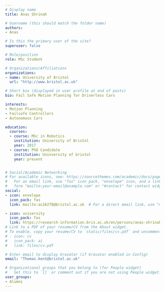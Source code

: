 ```yaml
---
# Display name
title: Anas Shrinah

# Username (this should match the folder name)
authors:
- Anas

# Is this the primary user of the site?
superuser: false

# Role/position
role: MSc Student

# Organizations/Affiliations
organizations:
- name: University of Bristol
  url: "http://www.bristol.ac.uk"

# Short bio (displayed in user profile at end of posts)
bio: Fail Safe Motion Planning for Driverless Cars

interests:
- Motion Planning
- Failsafe Controllers
- Autonomous Cars

education:
  courses:
  - course: MSc in Robotics
    institution: University of Bristol
    year: 2017
  - course: PhD Candidate
    institution: Uninversity of bristol
    year: present


# Social/Academic Networking
# For available icons, see: https://sourcethemes.com/academic/docs/page-builder/#icons
#   For an email link, use "fas" icon pack, "envelope" icon, and a link in the
#   form "mailto:your-email@example.com" or "#contact" for contact widget.
social:
- icon: envelope
  icon_pack: fas
  link: mailto:as16278@bristol.ac.uk  # For a direct email link, use "mailto:test@example.org".

- icon: university
  icon_pack: fas
  link: https://research-information.bris.ac.uk/en/persons/anas-shrinah(432011d3-d378-4562-b362-26d8cd26ed2f).html
# Link to a PDF of your resume/CV from the About widget.
# To enable, copy your resume/CV to `static/files/cv.pdf` and uncomment the lines below.
# - icon: cv
#   icon_pack: ai
#   link: files/cv.pdf

# Enter email to display Gravatar (if Gravatar enabled in Config)
email: "Thomas.kent@bristol.ac.uk"

# Organizational groups that you belong to (for People widget)
#   Set this to `[]` or comment out if you are not using People widget.
user_groups:
- Alumni
---
```

